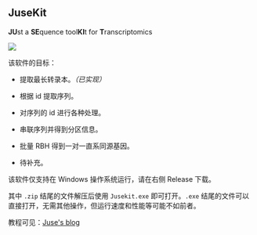 ## JuseKit

**JU**st a **SE**quence tool**KI**t for **T**ranscriptomics

![](https://jusetiz.github.io/pic2/jusekit.png)

该软件的目标：

- 提取最长转录本。*（已实现）*

- 根据 id 提取序列。
- 对序列的 id 进行各种处理。
- 串联序列并得到分区信息。
- 批量 RBH 得到一对一直系同源基因。

- 待补充。

该软件仅支持在 Windows 操作系统运行，请在右侧 Release 下载。

其中 `.zip` 结尾的文件解压后使用 `Jusekit.exe` 即可打开。`.exe` 结尾的文件可以直接打开，无需其他操作，但运行速度和性能等可能不如前者。

教程可见：[Juse's blog](https://jusetiz.github.io/)
